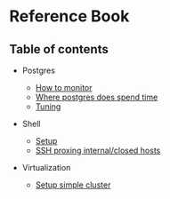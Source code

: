 # Reference Book

## Table of contents

- Postgres
  - [How to monitor](/postgres/README.md#how-to-monitor)
  - [Where postgres does spend time](/postgres/README.md#where-postgres-does-spend-time)
  - [Tuning](/postgres/README.md#tuning)

- Shell
  - [Setup](/shell/README#setup)
  - [SSH proxing internal/closed hosts](/shell/README.md#ssh-proxing)

- Virtualization
  - [Setup simple cluster](/virtualization/README.md#setup)
